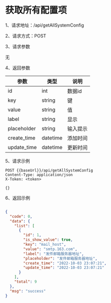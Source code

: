 # 获取所有配置项

1、请求地址：/api/getAllSystemConfig

2、请求方式：POST

3、请求参数

无

4、返回参数

| 参数  | 类型   | 说明 |
| -| - | - |
| id | int | 数据id
| key | string | 键
| value | string | 值
| label | string | 显示
| placeholder | string | 输入提示
| create_time | datetime  | 添加时间
| update_time | datetime  | 更新时间

5、请求示例

```
POST {{baseUrl}}/api/getAllSystemConfig
Content-Type: application/json
X-Token: <token>

{}
```

6、返回示例

```json

{
  "code": 0,
  "data": {
    "list": [
      {
        "id": 1,
        "is_show_value": true,
        "key": "mail_host",
        "value": "smtp.163.com",
        "label": "发件邮箱服务器地址",
        "placeholder": "发件邮箱服务器地址",
        "create_time": "2022-10-03 23:07:21",
        "update_time": "2022-10-03 23:07:21"
      }
    ],
    "total": 9
  },
  "msg": "success"
}

```
